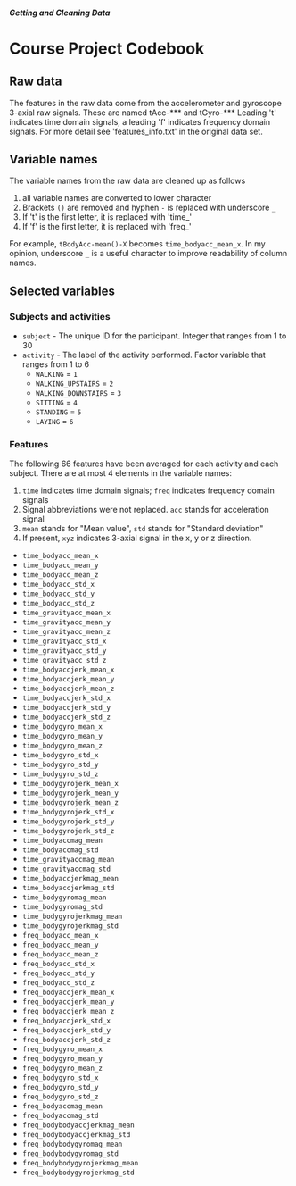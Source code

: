 ##### Getting and Cleaning Data
# Course Project Codebook

## Raw data

The features in the raw data come from the accelerometer and gyroscope 3-axial raw signals. These are named tAcc-*** and tGyro-***
Leading 't' indicates time domain signals, a leading 'f' indicates frequency domain signals.
For more detail see 'features_info.txt' in the original data set.

## Variable names
The variable names from the raw data are cleaned up as follows

1. all variable names are converted to lower character
2. Brackets `()` are removed and hyphen `-` is replaced with underscore `_`
3. If 't' is the first letter, it is replaced with 'time_'
4. If 'f' is the first letter, it is replaced with 'freq_'

For example, `tBodyAcc-mean()-X` becomes `time_bodyacc_mean_x`.
In my opinion, underscore `_` is a useful character to improve readability of column names.

## Selected variables

### Subjects and activities
* `subject` - The unique ID for the participant. Integer that ranges from 1 to 30
* `activity` - The label of the activity performed. Factor variable that ranges from 1 to 6
	* `WALKING` = `1`
	* `WALKING_UPSTAIRS` = `2`
	* `WALKING_DOWNSTAIRS` = `3`
	* `SITTING` = `4`
	* `STANDING` = `5`
	* `LAYING` = `6`

### Features

The following 66 features have been averaged for each activity and each subject. 
There are at most 4 elements in the variable names:
1. `time` indicates time domain signals; `freq` indicates frequency domain signals
2. Signal abbreviations were not replaced. `acc` stands for acceleration signal
3. `mean` stands for "Mean value", `std` stands for "Standard deviation"
4. If present, `xyz` indicates 3-axial signal in the x, y or z direction.


* `time_bodyacc_mean_x`
* `time_bodyacc_mean_y`
* `time_bodyacc_mean_z`
* `time_bodyacc_std_x`
* `time_bodyacc_std_y`
* `time_bodyacc_std_z`
* `time_gravityacc_mean_x`
* `time_gravityacc_mean_y`
* `time_gravityacc_mean_z`
* `time_gravityacc_std_x`
* `time_gravityacc_std_y`
* `time_gravityacc_std_z`
* `time_bodyaccjerk_mean_x`
* `time_bodyaccjerk_mean_y`
* `time_bodyaccjerk_mean_z`
* `time_bodyaccjerk_std_x`
* `time_bodyaccjerk_std_y`
* `time_bodyaccjerk_std_z`
* `time_bodygyro_mean_x`
* `time_bodygyro_mean_y`
* `time_bodygyro_mean_z`
* `time_bodygyro_std_x`
* `time_bodygyro_std_y`
* `time_bodygyro_std_z`
* `time_bodygyrojerk_mean_x`
* `time_bodygyrojerk_mean_y`
* `time_bodygyrojerk_mean_z`
* `time_bodygyrojerk_std_x`
* `time_bodygyrojerk_std_y`
* `time_bodygyrojerk_std_z`
* `time_bodyaccmag_mean`
* `time_bodyaccmag_std`
* `time_gravityaccmag_mean`
* `time_gravityaccmag_std`
* `time_bodyaccjerkmag_mean`
* `time_bodyaccjerkmag_std`
* `time_bodygyromag_mean`
* `time_bodygyromag_std`
* `time_bodygyrojerkmag_mean`
* `time_bodygyrojerkmag_std`
* `freq_bodyacc_mean_x`
* `freq_bodyacc_mean_y`
* `freq_bodyacc_mean_z`
* `freq_bodyacc_std_x`
* `freq_bodyacc_std_y`
* `freq_bodyacc_std_z`
* `freq_bodyaccjerk_mean_x`
* `freq_bodyaccjerk_mean_y`
* `freq_bodyaccjerk_mean_z`
* `freq_bodyaccjerk_std_x`
* `freq_bodyaccjerk_std_y`
* `freq_bodyaccjerk_std_z`
* `freq_bodygyro_mean_x`
* `freq_bodygyro_mean_y`
* `freq_bodygyro_mean_z`
* `freq_bodygyro_std_x`
* `freq_bodygyro_std_y`
* `freq_bodygyro_std_z`
* `freq_bodyaccmag_mean`
* `freq_bodyaccmag_std`
* `freq_bodybodyaccjerkmag_mean`
* `freq_bodybodyaccjerkmag_std`
* `freq_bodybodygyromag_mean`
* `freq_bodybodygyromag_std`
* `freq_bodybodygyrojerkmag_mean`
* `freq_bodybodygyrojerkmag_std` 